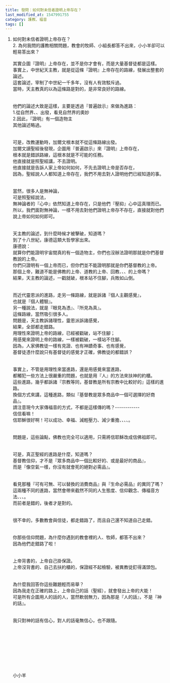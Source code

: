 ```yaml
---
title: 發問：如何對未信者證明上帝存在？
last_modified_at: 1547991755
category: 護教、福音
tags: []
---
```


1.	如何對未信者證明上帝存在？<br>2.	為何我問的護教相關問題，教會的牧師、小組長都答不出來，小小羊卻可以輕易答出來？<br><!--more--><br>其實企圖『證明』上帝存在，並不是你才會有，而是大量基督徒都是這樣。<br>事實上，中世紀天主教，就是從這條『證明』上帝存在的路線，發展出整套的論述。<br>這套論述，宰制了中世紀一千多年，沒有人有效駁斥過。<br>當時，天主教真的以為這條路是對的，是非常良好的路線。<br> <br><br>他們的論述大致是這樣，主要是透過『普遍啟示』來做為進路：<br>1.從自然界、、出發，看見自然界的奧妙<br>2.因此，『證明』有一個造物主<br>其他論述略過。<br> <br><br>可是，改教運動時，加爾文根本就不從這條路線出發。<br>加爾文讀聖經後發現，企圖用『普遍啟示』來『證明』上帝存在，<br>根本就是錯誤路線，這根本就是不可能的任務。<br>他直接就是照聖經講，不去證明。<br>他直接就是告訴人家上帝如何如何，不先去證明上帝是否存在，<br>因為，聖經說人人都知道上帝存在，我們不用去對人證明他們已經知道的事。<br> <br><br>當然，很多人是無神論，<br>可是照聖經說法，<br>無神論者的『心中』依然知道上帝存在，只是他們『壓抑』心中這真理而已。<br>所以，我們面對無神論，一樣不用去對他們證明上帝存不存在，直接就對他們說上帝如何如何即可。<br> <br><br>天主教的論述，到什麼時候才被擊破，知道嗎？<br>到了十八世紀，康德這類大哲學家出來。<br>康德說：<br>就算你們能證明宇宙間真的有一個造物主，你們也沒辦法證明那就是你們基督教說的上帝。<br>你們只證明有一個上帝而已，但你們並不能證明那就是你們基督教的上帝。<br>那個上帝，難道不能是佛教的上帝、道教的上帝、回教、、、的上帝嗎？<br>結果，天主教的論述，一戳就破，根本站不住腳，兵敗如山倒。<br> <br><br>而近代靈恩派的進路，走另一條路線，就是訴諸『個人主觀感覺』，<br>也就是『個人體驗』。<br>另一種說法，就是『眼見為憑』、『所見為真』。<br>這條路線，當然吸引很多人。<br>問題是，天主教訴諸理性，靈恩派訴諸感覺，<br>結果，全部都走錯路。<br>用理性來證明上帝的路線，已經被戳破，站不住腳；<br>用感覺來證明上帝的路線，一樣被戳破，一樣站不住腳。<br>因為，人家佛教徒一樣有見證、也有神蹟奇事、也有感覺，<br>基督徒憑什麼說只有基督徒的感覺才正確，佛教徒的都錯誤？<br> <br><br>事實上，不管是用理性來當進路，還是用感覺來當進路，<br>都觸犯一些方法上很嚴重的問題，也就是用『人』的方法來扶神的約櫃。<br>這些進路，幾乎都訴諸『宗教等同，基督教是所有宗教中比較好的』這樣的進路。<br>換個方式來講，這種進路，類似『基督教是眾多商品中一個可選擇的好商品』。<br>請注意現今大家傳福音的方式，不都是這樣傳的嗎？------------<br>信信看嘛！<br>信耶穌很好啊！可以成功、幸福、減輕壓力、減少重擔、、、、。<br> <br><br>問題是，這些論點，佛教也完全可以適用，只需將信耶穌改成信佛祖即可。<br> <br><br>可是，真正聖經的進路是什麼，知道嗎？<br>基督教信仰，才不是『眾多商品中一個比較好的、或是最好的商品』，<br>而是『像空氣一樣，你沒有就會死的絕對必需品』。<br> <br><br>看見那種『可有可無、可以替換的消費商品』與『生命必需品』的異同了嗎？<br>這兩種不同的進路，當然會帶來截然不同的人生態度、信仰觀念、傳福音方法、、、。<br>而前者是錯的，後者才是對的。<br> <br><br>很不幸的，多數教會與信徒，都走錯路了，而且自己還不知道自己走錯。<br> <br><br>你那些信仰問題，為什麼你遇到的教會裡的人、牧師，都答不出來？<br>因為他們走錯路了啦！<br> <br><br>上帝背書的，上帝自己掛保證。<br>上帝沒背書的、自己去扶約櫃的，保證經不起檢驗，被異教徒釘得滿頭包。<br> <br><br>為什麼我回答你這些難題輕而易舉？<br>因為我走在正確的路上，上帝自己的話（聖經），就會發出上帝的大能！<br>可是所有企圖用人的話的人，當然軟弱無力，因為那是『人的話』，不是『神的話』。<br> <br><br>我只對神的話有信心，對人的話毫無信心，也不跟隨。<br><br><br><br><br><br><br><br><br><br>小小羊<br><br><br><br><br><br><br>
